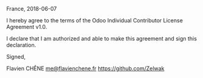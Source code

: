 France, 2018-06-07

I hereby agree to the terms of the Odoo Individual Contributor License
Agreement v1.0.

I declare that I am authorized and able to make this agreement and sign this
declaration.

Signed,

Flavien CHÊNE me@flavienchene.fr https://github.com/Zelwak
